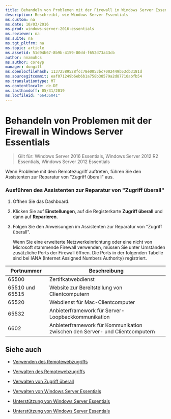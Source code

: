 ```yaml
---
title: Behandeln von Problemen mit der Firewall in Windows Server Essentials
description: Beschreibt, wie Windows Server Essentials
ms.custom: na
ms.date: 10/03/2016
ms.prod: windows-server-2016-essentials
ms.reviewer: na
ms.suite: na
ms.tgt_pltfrm: na
ms.topic: article
ms.assetid: 51d94b67-8b9b-4159-80dd-f652d73a43cb
author: nnamuhcs
ms.author: coreyp
manager: dongill
ms.openlocfilehash: 11372589528fcc78e0053bc7002449b53cb3181d
ms.sourcegitcommit: eaf071249b6eb6b1a758b38579a2d87710abfb54
ms.translationtype: MT
ms.contentlocale: de-DE
ms.lasthandoff: 05/31/2019
ms.locfileid: "66436041"
---
```

# <a name="troubleshoot-your-firewall-in-windows-server-essentials"></a>Behandeln von Problemen mit der Firewall in Windows Server Essentials
 
>Gilt für: Windows Server 2016 Essentials, Windows Server 2012 R2 Essentials, Windows Server 2012 Essentials
  
 Wenn Probleme mit dem Remotezugriff auftreten, führen Sie den Assistenten zur Reparatur von "Zugriff überall" aus.  
  
### <a name="to-run-the-repair-anywhere-access-wizard"></a>Ausführen des Assistenten zur Reparatur von "Zugriff überall"  
  
1. Öffnen Sie das Dashboard.  
  
2. Klicken Sie auf **Einstellungen**, auf die Registerkarte **Zugriff überall** und dann auf **Reparieren**.  
  
3. Folgen Sie den Anweisungen im Assistenten zur Reparatur von "Zugriff überall".  
  
   Wenn Sie eine erweiterte Netzwerkeinrichtung oder eine nicht von Microsoft stammende Firewall verwenden, müssen Sie unter Umständen zusätzliche Ports der Firewall öffnen. Die Ports in der folgenden Tabelle sind bei IANA (Internet Assigned Numbers Authority) registriert.  
  
|Portnummer|Beschreibung|  
|-----------------|-----------------|  
|65500|Zertifkatwebdienst|  
|65510 und 65515|Website zur Bereitstellung von Clientcomputern|  
|65520|Webdienst für Mac-Clientcomputer|  
|65532|Anbieterframework für Server-Loopbackkommunikation|  
|6602|Anbieterframework für Kommunikation zwischen den Server- und Clientcomputern|  
  
## <a name="see-also"></a>Siehe auch  
  
-   [Verwenden des Remotewebzugriffs](../use/Use-Remote-Web-Access-in-Windows-Server-Essentials.md)  
  
-   [Verwalten des Remotewebzugriffs](../manage/Manage-Remote-Web-Access-in-Windows-Server-Essentials.md)  
  
-   [Verwalten von Zugriff überall](../manage/Manage-Anywhere-Access-in-Windows-Server-Essentials.md)  
  
-   [Verwalten von Windows Server Essentials](../manage/Manage-Windows-Server-Essentials.md)  
  

-   [Unterstützung von Windows Server Essentials](Support-Windows-Server-Essentials.md)

-   [Unterstützung von Windows Server Essentials](../support/Support-Windows-Server-Essentials.md)

